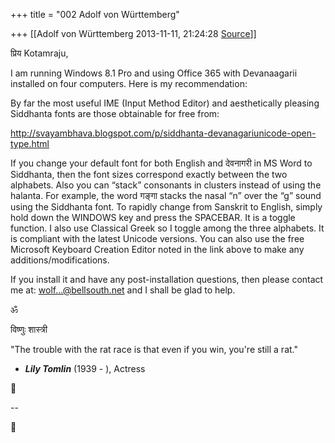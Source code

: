 +++
title = "002 Adolf von Württemberg"

+++
[[Adolf von Württemberg	2013-11-11, 21:24:28 [Source](https://groups.google.com/g/samskrita/c/9AX0JDws-DE)]]



प्रिय Kotamraju,

I am running Windows 8.1 Pro and using Office 365 with Devanaagarii installed on four computers. Here is my recommendation:

By far the most useful IME (Input Method Editor) and aesthetically pleasing Siddhanta fonts are those obtainable for free from:

<http://svayambhava.blogspot.com/p/siddhanta-devanagariunicode-open-type.html>



If you change your default font for both English and देवनागरी in MS Word
to Siddhanta, then the font sizes correspond exactly between the two alphabets. Also you can “stack” consonants in clusters instead of using the halanta. For example, the word गङ्गा stacks the nasal “n” over the “g” sound using the Siddhanta font. To rapidly change from Sanskrit to English, simply hold down the WINDOWS key and press the SPACEBAR. It is a toggle function. I also use Classical Greek so I toggle among the three alphabets. It is compliant with the latest Unicode versions. You can also use the free Microsoft Keyboard Creation Editor noted in the link above to make any additions/modifications.

If you install it and have any post-installation questions, then please contact me at: [wolf...@bellsouth.net]() and I shall be glad to help. 

ॐ

विष्णुः शास्त्री 

"The trouble with the rat race is that even if you win, you're still a rat."

 - ***Lily Tomlin*** (1939 - ), Actress



--  



